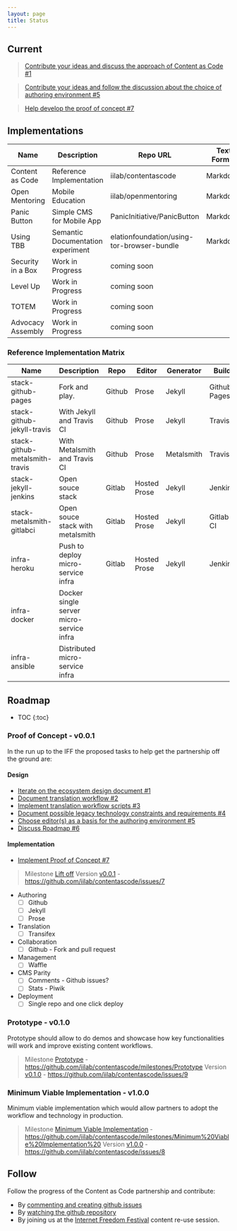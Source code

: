 ```yaml
---
layout: page
title: Status
---
```


## Current

> [Contribute your ideas and discuss the approach of Content as Code #1](https://github.com/iilab/contentascode/issues/1)

> [Contribute your ideas and follow the discussion about the choice of authoring environment #5](https://github.com/iilab/contentascode/issues/5)

> [Help develop the proof of concept #7](https://github.com/iilab/contentascode/issues/7)

## Implementations

|        Name       |             Description            |                  Repo URL                  | Text Format | Generator  | Web | Mobile | Book | Interactive |
| ----------------- | --------------------------------- | ------------------------------------------ | ----------- | ---------- | --- | ------ | ---- | ----------- |
| Content as Code   | Reference Implementation          | iilab/contentascode                        | Markdown    | Jekyll     | Yes | No     | No   | No          |
| Open Mentoring    | Mobile Education                  | iilab/openmentoring                        | Markdown    | Metalsmith | Yes | Yes    | Soon | Some        |
| Panic Button      | Simple CMS for Mobile App         | PanicInitiative/PanicButton                | Markdown    | Jekyll     | Yes | Yes    | No   | Some        |
| Using TBB         | Semantic Documentation experiment | elationfoundation/using-tor-browser-bundle | Markdown    | Jekyll     | Yes |        |      |             |
| Security in a Box | Work in Progress                  | coming soon                                |             |            |     |        |      |             |
| Level Up          | Work in Progress                  | coming soon                                |             |            |     |        |      |             |
| TOTEM             | Work in Progress                  | coming soon                                |             |            |     |        |      |             |
| Advocacy Assembly | Work in Progress                  | coming soon                                |             |            |     |        |      |             |

### Reference Implementation Matrix

|              Name              |               Description                |  Repo  |    Editor    | Generator  |    Build     |   Hosting   |     Services     |
| ------------------------------ | ---------------------------------------- | ------ | ------------ | ---------- | ------------ | ----------- | ---------------- |
| stack-github-pages             | Fork and play.                           | Github | Prose        | Jekyll     | Github Pages | Github      |                  |
| stack-github-jekyll-travis     | With Jekyll and Travis CI                | Github | Prose        | Jekyll     | Travis       | Github      |                  |
| stack-github-metalsmith-travis | With Metalsmith and Travis CI            | Github | Prose        | Metalsmith | Travis       | Github      |                  |
| stack-jekyll-jenkins           | Open souce stack                         | Gitlab | Hosted Prose | Jekyll     | Jenkins      | Self-Hosted |                  |
| stack-metalsmith-gitlabci      | Open souce stack with metalsmith         | Gitlab | Hosted Prose | Jekyll     | Gitlab CI    | Self-Hosted |                  |
| infra-heroku                   | Push to deploy micro-service infra       | Gitlab | Hosted Prose | Jekyll     | Jenkins      | Heroku      | Single container |
| infra-docker                   | Docker single server micro-service infra |        |              |            |              |             | Multi-container  |
| infra-ansible                  | Distributed micro-service infra          |        |              |            |              |             | Multi-server     |

## Roadmap

* TOC
{:toc}

### Proof of Concept - v0.0.1

In the run up to the IFF the proposed tasks to help get the partnership off the ground are:

#### Design

- [Iterate on the ecosystem design document #1](https://github.com/iilab/contentascode/issues/1)
- [Document translation workflow #2](https://github.com/iilab/contentascode/issues/2)
- [Implement translation workflow scripts #3](https://github.com/iilab/contentascode/issues/3)
- [Document possible legacy technology constraints and requirements #4](https://github.com/iilab/contentascode/issues/4)
- [Choose editor(s) as a basis for the authoring environment #5](https://github.com/iilab/contentascode/issues/5)
- [Discuss Roadmap #6](https://github.com/iilab/contentascode/issues/6)


#### Implementation

- [Implement Proof of Concept #7](https://github.com/iilab/contentascode/issues/7)

> Milestone [Lift off](https://github.com/iilab/contentascode/milestones/Lift%20off)
> Version [v0.0.1](https://github.com/iilab/contentascode/issues/7) - https://github.com/iilab/contentascode/issues/7

 -  Authoring
     + [ ] Github
     + [ ] Jekyll
     + [ ] Prose
 - Translation
     + [ ] Transifex

 - Collaboration
     + [ ] Github - Fork and pull request

 - Management
     + [ ] Waffle 
 - CMS Parity
     + [ ] Comments - Github issues?
     + [ ] Stats - Piwik

 - Deployment
     + [ ] Single repo and one click deploy 

### Prototype - v0.1.0

Prototype should allow to do demos and showcase how key functionalities will work and improve existing content workflows.

> Milestone [Prototype](https://github.com/iilab/contentascode/milestones/Prototype) - https://github.com/iilab/contentascode/milestones/Prototype
> Version [v0.1.0](https://github.com/iilab/contentascode/issues/9) - https://github.com/iilab/contentascode/issues/9

### Minimum Viable Implementation - v1.0.0

Minimum viable implementation which would allow partners to adopt the workflow and technology in production.

> Milestone [Minimum Viable Implementation](https://github.com/iilab/contentascode/milestones/Minimum%20Viable%20Implementation%20) - https://github.com/iilab/contentascode/milestones/Minimum%20Viable%20Implementation%20
> Version [v1.0.0](https://github.com/iilab/contentascode/issues/8) - https://github.com/iilab/contentascode/issues/8

## Follow

Follow the progress of the Content as Code partnership and contribute:

 - By [commenting and creating github issues](https://github.com/iilab/contentascode/issues) 
 - By [watching the github repository](https://github.com/iilab/contentascode/subscription)
 - By joining us at the [Internet Freedom Festival](https://internetfreedomfestival.org/) content re-use session.

